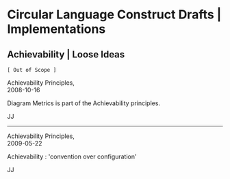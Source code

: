 ﻿Circular Language Construct Drafts | Implementations
====================================================

Achievability | Loose Ideas
---------------------------

`[ Out of Scope ]`

Achievability Principles,  
2008-10-16

Diagram Metrics is part of the Achievability principles.

JJ

-----

Achievability Principles,  
2009-05-22

Achievability : 'convention over configuration'

JJ